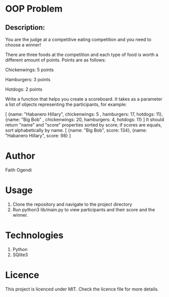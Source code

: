 # OOP Problem

## Description:
You are the judge at a competitive eating competition and you need to choose a winner!

There are three foods at the competition and each type of food is worth a different amount of points. Points are as follows:

Chickenwings: 5 points

Hamburgers: 3 points

Hotdogs: 2 points

Write a function that helps you create a scoreboard. It takes as a parameter a list of objects representing the participants, for example:

[
  {name: "Habanero Hillary", chickenwings: 5 , hamburgers: 17, hotdogs: 11},
  {name: "Big Bob" , chickenwings: 20, hamburgers: 4, hotdogs: 11}
]
It should return "name" and "score" properties sorted by score; if scores are equals, sort alphabetically by name.
[
  {name: "Big Bob", score: 134},
  {name: "Habanero Hillary", score: 98}
]


# Author
Faith Ogendi

# Usage
1. Clone the repository and navigate to the project directory
2. Run python3 lib/main.py to view participants and their score and the winner.

# Technologies
1. Python
2. SQlite3

# Licence
This project is licenced under MIT. Check the licence file for more details.
